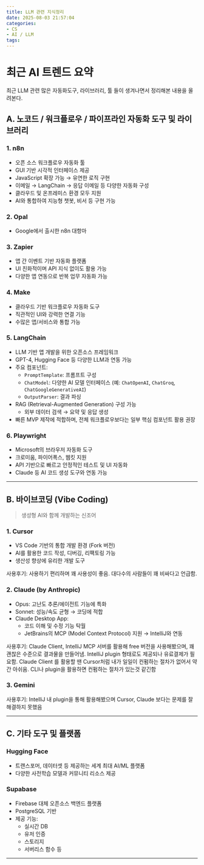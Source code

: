 ```yaml
---
title: LLM 관련 지식정리
date: 2025-08-03 21:57:04
categories:
- CS
- AI / LLM
tags:
---
```



# 최근 AI 트렌드 요약
최근 LLM 관련 많은 자동화도구, 라이브러리, 툴 들이 생겨나면서 정리해본 내용을 올려본다.


## A. 노코드 / 워크플로우 / 파이프라인 자동화 도구 및 라이브러리

### 1. n8n
- 오픈 소스 워크플로우 자동화 툴
- GUI 기반 시각적 인터페이스 제공
- JavaScript 확장 가능 → 유연한 로직 구현
- 이메일 → LangChain → 응답 이메일 등 다양한 자동화 구성
- 클라우드 및 온프레미스 환경 모두 지원
- AI와 통합하여 지능형 챗봇, 비서 등 구현 가능

### 2. Opal
- Google에서 출시한 n8n 대항마

### 3. Zapier
- 앱 간 이벤트 기반 자동화 플랫폼
- UI 친화적이며 API 지식 없이도 활용 가능
- 다양한 앱 연동으로 반복 업무 자동화 가능

### 4. Make
- 클라우드 기반 워크플로우 자동화 도구
- 직관적인 UI와 강력한 연결 기능
- 수많은 앱/서비스와 통합 가능

### 5. LangChain
- LLM 기반 앱 개발을 위한 오픈소스 프레임워크
- GPT-4, Hugging Face 등 다양한 LLM과 연동 가능
- 주요 컴포넌트:
  - `PromptTemplate`: 프롬프트 구성
  - `ChatModel`: 다양한 AI 모델 인터페이스 (예: `ChatOpenAI`, `ChatGroq`, `ChatGoogleGenerativeAI`)
  - `OutputParser`: 결과 파싱
- RAG (Retrieval-Augmented Generation) 구성 가능
  - 외부 데이터 검색 → 요약 및 응답 생성
- 빠른 MVP 제작에 적합하며, 전체 워크플로우보다는 일부 핵심 컴포넌트 활용 권장

### 6. Playwright
- Microsoft의 브라우저 자동화 도구
- 크로미움, 파이어폭스, 웹킷 지원
- API 기반으로 빠르고 안정적인 테스트 및 UI 자동화
- Claude 등 AI 코드 생성 도구와 연동 가능

---

## B. 바이브코딩 (Vibe Coding)

> 생성형 AI와 함께 개발하는 신조어

### 1. Cursor
- VS Code 기반의 통합 개발 환경 (Fork 버전)
- AI를 활용한 코드 작성, 디버깅, 리팩토링 가능
- 생산성 향상에 유리한 개발 도구

사용후기: 사용하기 편리하며 꽤 사용성이 좋음. 대다수의 사람들이 꽤 비싸다고 언급함.

### 2. Claude (by Anthropic)
- Opus: 고난도 추론/에이전트 기능에 특화
- Sonnet: 성능/속도 균형 → 코딩에 적합
- Claude Desktop App:
  - 코드 이해 및 수정 기능 탁월
  - JetBrains의 MCP (Model Context Protocol) 지원 → IntelliJ와 연동

사용후기: Claude Client, IntelliJ MCP 서버를 활용해 free 버전을 사용해봤으며, 꽤 괜찮은 수준으로 결과물을 만들어냄. IntelliJ plugin 형태로도 제공되나 유료결제가 필요함.  Claude Client 를 활용할 땐 Cursor처럼 내가 일일이 컨펌하는 절차가 없어서 약간 아쉬움. CLI나 plugin을 활용하면 컨펌하는 절차가 있는것 같긴함

### 3. Gemini 
사용후기: IntelliJ 내 plugin을 통해 활용해봤으며 Cursor, Claude 보다는 문제를 잘 해결하지 못했음


---

## C. 기타 도구 및 플랫폼

### Hugging Face
- 트랜스포머, 데이터셋 등 제공하는 세계 최대 AI/ML 플랫폼
- 다양한 사전학습 모델과 커뮤니티 리소스 제공

### Supabase
- Firebase 대체 오픈소스 백엔드 플랫폼
- PostgreSQL 기반
- 제공 기능:
  - 실시간 DB
  - 유저 인증
  - 스토리지
  - 서버리스 함수 등

---
